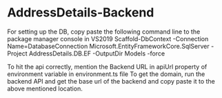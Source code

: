 # AddressDetails-Backend

For setting up the DB, copy paste the following command line to the package manager console in VS2019
Scaffold-DbContext -Connection Name=DatabaseConnection Microsoft.EntityFrameworkCore.SqlServer -Project AddressDetails.DB.EF -OutputDir Models -force


To hit the api correctly, mention the Backend URL in apiUrl property of environment variable in environment.ts file
To get the domain, run the backend API and get the base url of the backend and copy paste it to the above mentioned location.


